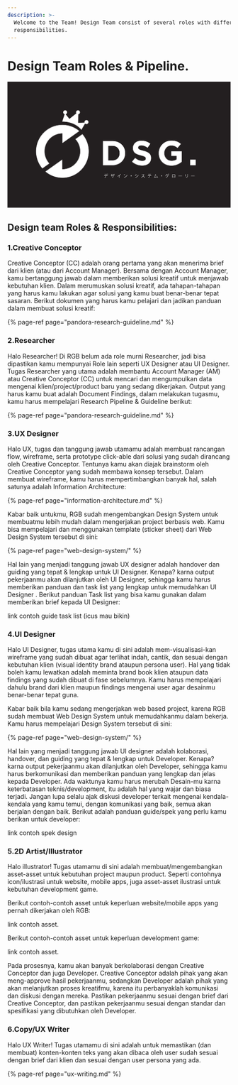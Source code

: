 ```yaml
---
description: >-
  Welcome to the Team! Design Team consist of several roles with different
  responsibilities.
---
```


# Design Team Roles & Pipeline.

![](../.gitbook/assets/kaoswibu-11.png)

## Design team Roles & Responsibilities:

### **1.Creative Conceptor**

Creative Conceptor \(CC\) adalah orang pertama yang akan menerima brief dari klien \(atau dari Account Manager\). Bersama dengan Account Manager, kamu bertanggung jawab dalam memberikan solusi kreatif untuk menjawab kebutuhan klien. Dalam merumuskan solusi kreatif, ada tahapan-tahapan yang harus kamu lakukan agar solusi yang kamu buat benar-benar tepat sasaran. Berikut dokumen yang harus kamu pelajari dan jadikan panduan dalam membuat solusi kreatif:

{% page-ref page="pandora-research-guideline.md" %}



### **2.Researcher**

Halo Researcher! Di RGB belum ada role murni Researcher, jadi bisa dipastikan kamu mempunyai Role lain seperti UX Designer atau UI Designer. Tugas Researcher yang utama adalah membantu Account Manager \(AM\) atau Creative Conceptor \(CC\) untuk mencari dan mengumpulkan data mengenai klien/project/product baru yang sedang dikerjakan. Output yang harus kamu buat adalah Document Findings, dalam melakukan tugasmu, kamu harus mempelajari Research Pipeline & Guideline berikut:

{% page-ref page="pandora-research-guideline.md" %}



### **3.UX Designer**

Halo UX, tugas dan tanggung jawab utamamu adalah membuat rancangan flow, wireframe, serta prototype click-able dari solusi yang sudah dirancang oleh Creative Conceptor. Tentunya kamu akan diajak brainstorm oleh Creative Conceptor yang sudah membawa konsep tersebut. Dalam membuat wireframe, kamu harus mempertimbangkan banyak hal, salah satunya adalah Information Architecture:

{% page-ref page="information-architecture.md" %}

Kabar baik untukmu, RGB sudah mengembangkan Design System untuk membuatmu lebih mudah dalam mengerjakan project berbasis web. Kamu bisa mempelajari dan menggunakan template \(sticker sheet\) dari Web Design System tersebut di sini:

{% page-ref page="web-design-system/" %}

Hal lain yang menjadi tanggung jawab UX designer adalah handover dan guiding yang tepat & lengkap untuk UI Designer. Kenapa? karna output pekerjaanmu akan dilanjutkan oleh UI Designer, sehingga kamu harus memberikan panduan dan task list yang lengkap untuk memudahkan UI Designer . Berikut panduan Task list yang bisa kamu gunakan dalam memberikan brief kepada UI Designer:

link contoh guide task list \(icus mau bikin\)



### **4.UI Designer**

Halo UI Designer, tugas utama kamu di sini adalah mem-visualisasi-kan wireframe yang sudah dibuat agar terlihat indah, cantik, dan sesuai dengan kebutuhan klien \(visual identity brand ataupun persona user\). Hal yang tidak boleh kamu lewatkan adalah meminta brand book klien ataupun data findings yang sudah dibuat di fase sebelumnya. Kamu harus mempelajari dahulu brand dari klien maupun findings mengenai user agar desainmu benar-benar tepat guna. 

Kabar baik bila kamu sedang mengerjakan web based project, karena RGB sudah membuat Web Design System untuk memudahkanmu dalam bekerja. Kamu harus mempelajari Design System tersebut di sini:

{% page-ref page="web-design-system/" %}

Hal lain yang menjadi tanggung jawab UI designer adalah kolaborasi, handover, dan guiding yang tepat & lengkap untuk Developer. Kenapa? karna output pekerjaanmu akan dilanjutkan oleh Developer, sehingga kamu harus berkomunikasi dan memberikan panduan yang lengkap dan jelas kepada Developer. Ada waktunya kamu harus merubah Desain-mu karna keterbatasan teknis/development, itu adalah hal yang wajar dan biasa terjadi. Jangan lupa selalu ajak diskusi developer terkait mengenai kendala-kendala yang kamu temui, dengan komunikasi yang baik, semua akan berjalan dengan baik. Berikut adalah panduan guide/spek yang perlu kamu berikan untuk developer:

link contoh spek design

### **5.2D Artist/Illustrator**

Halo illustrator! Tugas utamamu di sini adalah membuat/mengembangkan asset-asset untuk kebutuhan project maupun product. Seperti contohnya icon/ilustrasi untuk website, mobile apps, juga asset-asset ilustrasi untuk kebutuhan development game. 

Berikut contoh-contoh asset untuk keperluan website/mobile apps yang pernah dikerjakan oleh RGB:

link contoh asset.

Berikut contoh-contoh asset untuk keperluan development game:

link contoh asset.

Pada prosesnya, kamu akan banyak berkolaborasi dengan Creative Conceptor dan juga Developer. Creative Conceptor adalah pihak yang akan meng-approve hasil pekerjaanmu, sedangkan Developer adalah pihak yang akan melanjutkan proses kreatifmu, karena itu perbanyaklah komunikasi dan diskusi dengan mereka. Pastikan pekerjaanmu sesuai dengan brief dari Creative Conceptor, dan pastikan pekerjaanmu sesuai dengan standar dan spesifikasi yang dibutuhkan oleh Developer.

### **6.Copy/UX Writer**

Halo UX Writer! Tugas utamamu di sini adalah untuk memastikan \(dan membuat\) konten-konten teks yang akan dibaca oleh user sudah sesuai dengan brief dari klien dan sesuai dengan user persona yang ada. 

{% page-ref page="ux-writing.md" %}



